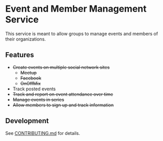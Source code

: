 # Event and Member Management Service
This service is meant to allow groups to manage events and members of their organizations.

## Features
* ~~Create events on multiple social network sites~~
    * ~~Meetup~~
    * ~~Facebook~~
    * ~~OnOffMix~~
* Track posted events
* ~~Track and report on event attendance over time~~
* ~~Manage events in series~~
* ~~Allow members to sign up and track information~~

## Development
See [CONTRIBUTING.md](./CONTRIBUTING.md) for details.